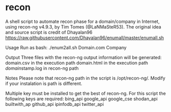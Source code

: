 # recon
A shell script to automate recon phase for a domain/company in Internet, using recon-ng v4.9.3, by Tim Tomes (@LaNMaSteR53).
The original idea and source script is credit of Dhayalan96 https://raw.githubusercontent.com/Dhayalan96/enumall/master/enumall.sh

Usage
Run as bash:
./enum2all.sh Domain.com Company

Output
Three files with the recon-ng output information will be generated:
domain.csv in the execution path
domain.html in the execution path
$domain$stamp.log in recon-ng path

Notes
Please note that recon-ng path in the script is /opt/recon-ng/. Modify if your instalation is path is different.

Multiple key must be installed to get the best of recon-ng. For this script the following keys are required:
bing_api google_api google_cse shodan_api builtwith_ap github_api ipinfodb_api twitter_api
